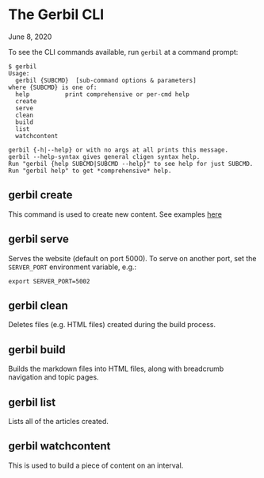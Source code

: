 # The Gerbil CLI

<div class="st-content-gray">June 8, 2020</div>

To see the CLI commands available, run `gerbil` at a command prompt:

```shell
$ gerbil
Usage:
  gerbil {SUBCMD}  [sub-command options & parameters]
where {SUBCMD} is one of:
  help          print comprehensive or per-cmd help
  create
  serve
  clean
  build
  list
  watchcontent

gerbil {-h|--help} or with no args at all prints this message.
gerbil --help-syntax gives general cligen syntax help.
Run "gerbil {help SUBCMD|SUBCMD --help}" to see help for just SUBCMD.
Run "gerbil help" to get *comprehensive* help.
```

## gerbil create

This command is used to create new content. See examples [here](TODOLINK)

## gerbil serve

Serves the website (default on port 5000). To serve on another port, set the
`SERVER_PORT` environment variable, e.g.:

```shell
export SERVER_PORT=5002
```

## gerbil clean

Deletes files (e.g. HTML files) created during the build process.

## gerbil build

Builds the markdown files into HTML files, along with breadcrumb navigation and
topic pages.

## gerbil list

Lists all of the articles created.

## gerbil watchcontent

This is used to build a piece of content on an interval.
